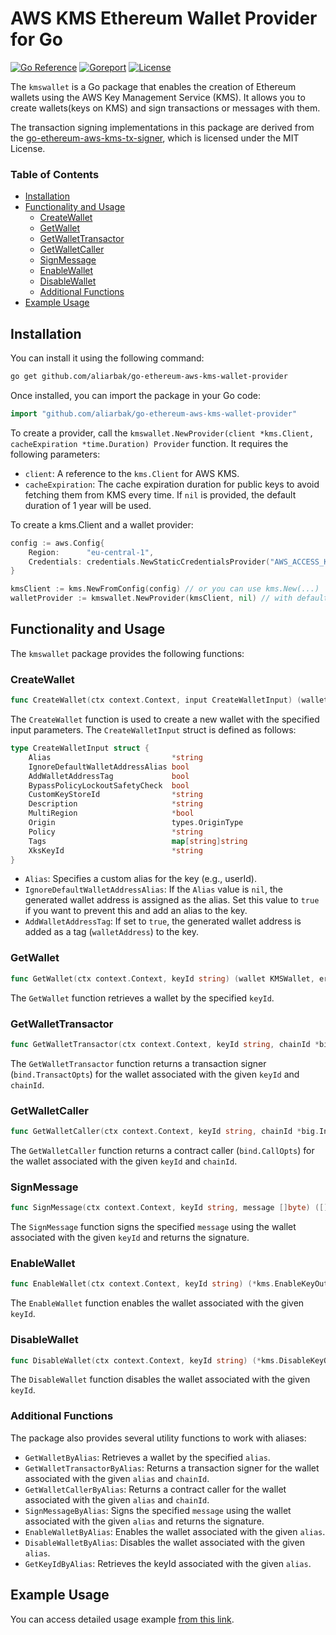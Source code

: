 <!--
  Title: AWS KMS Ethereum Wallet Provider for Go
  Description: a Go package that enables the creation of Ethereum wallets using the AWS KMS. It allows you to create wallets(keys on KMS) and sign transactions or messages with them.
  Author: aliarbak
  -->

# AWS KMS Ethereum Wallet Provider for Go

[![Go Reference](https://pkg.go.dev/badge/github.com/aliarbak/go-ethereum-aws-kms-wallet-provider.svg)](https://pkg.go.dev/github.com/aliarbak/go-ethereum-aws-kms-wallet-provider) [![Goreport](https://img.shields.io/badge/License-MIT-blue.svg)](https://opensource.org/licenses/MIT) [![License](https://goreportcard.com/badge/github.com/aliarbak/go-ethereum-aws-kms-wallet-provider)](https://goreportcard.com/report/github.com/aliarbak/go-ethereum-aws-kms-wallet-provider)

The `kmswallet` is a Go package that enables the creation of Ethereum wallets using the AWS Key Management Service (KMS). It allows you to create wallets(keys on KMS) and sign transactions or messages with them.

The transaction signing implementations in this package are derived from the [go-ethereum-aws-kms-tx-signer](https://github.com/welthee/go-ethereum-aws-kms-tx-signer), which is licensed under the MIT License.

### Table of Contents
- [Installation](#installation)
- [Functionality and Usage](#functionality-and-usage)
	- [CreateWallet](#createwallet)
	- [GetWallet](#getwallet)
	- [GetWalletTransactor](#getwallettransactor)
	- [GetWalletCaller](#getwalletcaller)
	- [SignMessage](#signmessage)
	- [EnableWallet](#enablewallet)
	- [DisableWallet](#disablewallet)
	- [Additional Functions](#additional-functions)
- [Example Usage](#example-usage)


## Installation

You can install it using the following command:

```bash
go get github.com/aliarbak/go-ethereum-aws-kms-wallet-provider
```

Once installed, you can import the package in your Go code:

```go
import "github.com/aliarbak/go-ethereum-aws-kms-wallet-provider"
```

To create a provider, call the `kmswallet.NewProvider(client *kms.Client, cacheExpiration *time.Duration) Provider` function. It requires the following parameters:

- `client`: A reference to the `kms.Client` for AWS KMS.
- `cacheExpiration`: The cache expiration duration for public keys to avoid fetching them from KMS every time. If `nil` is provided, the default duration of 1 year will be used.

To create a kms.Client and a wallet provider:
```go
config := aws.Config{
    Region:      "eu-central-1",
    Credentials: credentials.NewStaticCredentialsProvider("AWS_ACCESS_KEY_ID", "AWS_SECRET_ACCESS_KEY", ""),
}

kmsClient := kms.NewFromConfig(config) // or you can use kms.New(...)
walletProvider := kmswallet.NewProvider(kmsClient, nil) // with default cache duration
```

## Functionality and Usage

The `kmswallet` package provides the following functions:

### CreateWallet

```go
func CreateWallet(ctx context.Context, input CreateWalletInput) (wallet KMSWallet, err error)
```

The `CreateWallet` function is used to create a new wallet with the specified input parameters. The `CreateWalletInput` struct is defined as follows:

```go
type CreateWalletInput struct {
	Alias                           *string
	IgnoreDefaultWalletAddressAlias bool
	AddWalletAddressTag             bool
	BypassPolicyLockoutSafetyCheck  bool
	CustomKeyStoreId                *string
	Description                     *string
	MultiRegion                     *bool
	Origin                          types.OriginType
	Policy                          *string
	Tags                            map[string]string
	XksKeyId                        *string
}
```

- `Alias`: Specifies a custom alias for the key (e.g., userId).
- `IgnoreDefaultWalletAddressAlias`: If the `Alias` value is `nil`, the generated wallet address is assigned as the alias. Set this value to `true` if you want to prevent this and add an alias to the key.
- `AddWalletAddressTag`: If set to `true`, the generated wallet address is added as a tag (`walletAddress`) to the key.

### GetWallet

```go
func GetWallet(ctx context.Context, keyId string) (wallet KMSWallet, err error)
```

The `GetWallet` function retrieves a wallet by the specified `keyId`.

### GetWalletTransactor

```go
func GetWalletTransactor(ctx context.Context, keyId string, chainId *big.Int) (*bind.TransactOpts, error)
```

The `GetWalletTransactor` function returns a transaction signer (`bind.TransactOpts`) for the wallet associated with the given `keyId` and `chainId`.

### GetWalletCaller

```go
func GetWalletCaller(ctx context.Context, keyId string, chainId *big.Int) (*bind.CallOpts, error)
```

The `GetWalletCaller` function returns a contract caller (`bind.CallOpts`) for the wallet associated with the given `keyId` and `chainId`.

### SignMessage

```go
func SignMessage(ctx context.Context, keyId string, message []byte) ([]byte, error)
```

The `SignMessage` function signs the specified `message` using the wallet associated with the given `keyId` and returns the signature.

### EnableWallet

```go
func EnableWallet(ctx context.Context, keyId string) (*kms.EnableKeyOutput, error)
```

The `EnableWallet` function enables the wallet associated with the given `keyId`.

### DisableWallet

```go
func DisableWallet(ctx context.Context, keyId string) (*kms.DisableKeyOutput, error)
```

The `DisableWallet` function disables the wallet associated with the given `keyId`.

### Additional Functions

The package also provides several utility functions to work with aliases:

- `GetWalletByAlias`: Retrieves a wallet by the specified `alias`.
- `GetWalletTransactorByAlias`: Returns a transaction signer for the wallet associated with the given `alias` and `chainId`.
- `GetWalletCallerByAlias`: Returns a contract caller for the wallet associated with the given `alias` and `chainId`.
- `SignMessageByAlias`: Signs the specified `message` using the wallet associated with the given `alias` and returns the signature.
- `EnableWalletByAlias`: Enables the wallet associated with the given `alias`.
- `DisableWalletByAlias`: Disables the wallet associated with the given `alias`.
- `GetKeyIdByAlias`: Retrieves the keyId associated with the given `alias`.

## Example Usage
You can access detailed usage example [from this link](https://github.com/aliarbak/go-ethereum-aws-kms-wallet-provider/blob/main/example/readme.md).